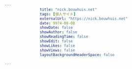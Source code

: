 ---
                title: "nick.bouwhuis.net"
                tags: [個人サイト]
                externalUrl: "https://nick.bouwhuis.net"
                date: 9974-08-08
                showDate: false
                showAuthor: false
                showReadingTime: false
                showEdit: false
                showLikes: false
                showViews: false
                layoutBackgroundHeaderSpace: false
                ---

